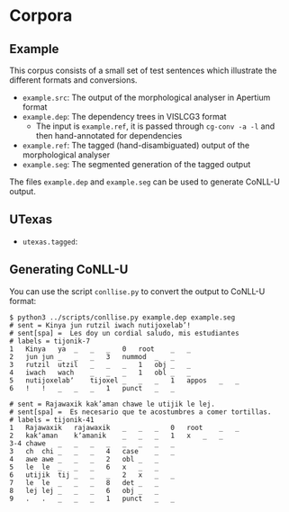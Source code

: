 # Corpora

## Example

This corpus consists of a small set of test sentences which illustrate the different formats and conversions.

* `example.src`: The output of the morphological analyser in Apertium format
* `example.dep`: The dependency trees in VISLCG3 format 
  * The input is `example.ref`, it is passed through `cg-conv -a -l` and then hand-annotated for dependencies
* `example.ref`: The tagged (hand-disambiguated) output of the morphological analyser
* `example.seg`: The segmented generation of the tagged output

The files `example.dep` and `example.seg` can be used to generate CoNLL-U output.

## UTexas

* `utexas.tagged`:

## Generating CoNLL-U

You can use the script `conllise.py` to convert the output to CoNLL-U format:

```
$ python3 ../scripts/conllise.py example.dep example.seg 
# sent = Kinya jun rutzil iwach nutijoxelab’!
# sent[spa] =  Les doy un cordial saludo, mis estudiantes
# labels = tijonik-7
1	Kinya	ya	_	_	_	0	root	_	_
2	jun	jun	_	_	_	3	nummod	_	_
3	rutzil	utzil	_	_	_	1	obj	_	_
4	iwach	wach	_	_	_	1	obl	_	_
5	nutijoxelabʼ	tijoxel	_	_	_	1	appos	_	_
6	!	!	_	_	_	1	punct	_	_

# sent = Rajawaxik kak’aman chawe le utijik le lej.
# sent[spa] =  Es necesario que te acostumbres a comer tortillas.
# labels = tijonik-41
1	Rajawaxik	rajawaxik	_	_	_	0	root	_	_
2	kakʼaman	kʼamanik	_	_	_	1	x	_	_
3-4	chawe	_	_	_	_	_	_	_	_
3	ch	chi	_	_	_	4	case	_	_
4	awe	awe	_	_	_	2	obl	_	_
5	le	le	_	_	_	6	x	_	_
6	utijik	tij	_	_	_	2	x	_	_
7	le	le	_	_	_	8	det	_	_
8	lej	lej	_	_	_	6	obj	_	_
9	.	.	_	_	_	1	punct	_	_

```
